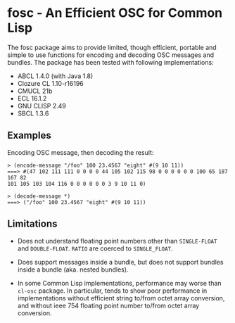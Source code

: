 fosc - An Efficient OSC for Common Lisp
=======================================

The fosc package aims to provide limited, though efficient, portable and
simple to use functions for encoding and decoding OSC messages and bundles.
The package has been tested with following implementations:

 - ABCL 1.4.0 (with Java 1.8)
 - Clozure CL 1.10-r16196
 - CMUCL 21b
 - ECL 16.1.2
 - GNU CLISP 2.49
 - SBCL 1.3.6


Examples
--------

Encoding OSC message, then decoding the result:

```
> (encode-message "/foo" 100 23.4567 "eight" #(9 10 11))
===> #(47 102 111 111 0 0 0 0 44 105 102 115 98 0 0 0 0 0 0 100 65 187 167 82
101 105 103 104 116 0 0 0 0 0 0 3 9 10 11 0)

> (decode-message *)
===> ("/foo" 100 23.4567 "eight" #(9 10 11))
```

Limitations
-----------

* Does not understand floating point numbers other than `SINGLE-FLOAT` and
  `DOUBLE-FLOAT`. `RATIO` are coerced to `SINGLE_FLOAT`.

* Does support messages inside a bundle, but does not support bundles inside a
  bundle (aka. nested bundles).

* In some Common Lisp implementations, performance may worse than `cl-osc`
  package. In particular, tends to show poor performance in implementations
  without efficient string to/from octet array conversion, and without ieee 754
  floating point number to/from octet array conversion.
